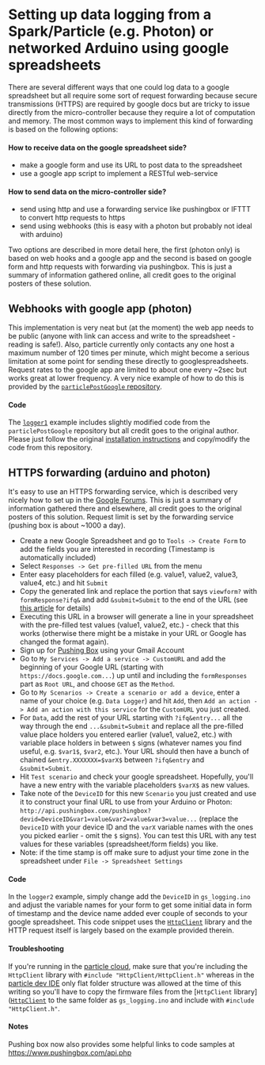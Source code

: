 # Setting up data logging from a Spark/Particle (e.g. Photon) or networked Arduino using google spreadsheets

There are several different ways that one could log data to a google spreadsheet but all require some sort of request forwarding because secure transmissions (HTTPS) are required by google docs but are tricky to issue directly from the micro-controller because they require a lot of computation and memory. The most common ways to implement this kind of forwarding is based on the following options:

#### How to receive data on the google spreadsheet side?
 - make a google form and use its URL to post data to the spreadsheet
 - use a google app script to implement a RESTful web-service

#### How to send data on the micro-controller side?
 - send using http and use a forwarding service like pushingbox or IFTTT to convert http requests to https
 - send using webhooks (this is easy with a photon but probably not ideal with arduino)

Two options are described in more detail here, the first (photon only) is based on web hooks and a google app and the second is based on google form and http requests with forwarding via pushingbox. This is just a summary of information gathered online, all credit goes to the original posters of these solution.

## Webhooks with google app (photon)

This implementation is very neat but (at the moment) the web app needs to be public (anyone with link can access and write to the spreadsheet - reading is safe!). Also, particle currently only contacts any one host a maximum number of 120 times per minute, which might become a serious limitation at some point for sending these directly to googlespreadsheets. Request rates to the google app are limited to about one every ~2sec but works great at lower frequency. A very nice example of how to do this is provided by the [`particlePostGoogle` repository](https://github.com/deancs/particlePostGoogle).

#### Code

The [`logger1`](/example_gs_logging/logger1/) example includes slightly modified code from the `particlePostGoogle` repository but all credit goes to the original author. Please just follow the original [installation instructions](https://github.com/deancs/particlePostGoogle) and copy/modify the code from this repository.

## HTTPS forwarding (arduino and photon)

It's easy to use an HTTPS forwarding service, which is described very nicely how to set up in the [Google Forums](https://productforums.google.com/forum/#!topic/docs/f4hJKF1OQOw). This is just a summary of information gathered there and elsewhere, all credit goes to the original posters of this solution. Request limit is set by the forwarding service (pushing box is about ~1000 a day).

 - Create a new Google Spreadsheet and go to `Tools -> Create Form` to add the fields you are interested in recording (Timestamp is automatically included)
 - Select `Responses -> Get pre-filled URL` from the menu
 - Enter easy placeholders for each filled (e.g. value1, value2, value3, value4, etc.) and hit `Submit`
 - Copy the generated link and replace the portion that says `viewform?` with `formResponse?ifq&` and add `&submit=Submit` to the end of the URL (see [this article](http://justingale.com/2013/09/url-tricks-for-google-forms-pre-populate-and-automatically-submitting-responses/) for details)
 - Executing this URL in a browser will generate a line in your spreadsheet with the pre-filled test values (value1, value2, etc.) - check that this works (otherwise there might be a mistake in your URL or Google has changed the format again).
 - Sign up for [Pushing Box](https://www.pushingbox.com) using your Gmail Account
 - Go to `My Services -> Add a service -> CustomURL` and add the beginning of your Google URL (starting with `https://docs.google.com...`) up until and including the `formResponses` part as `Root URL`, and choose `GET` as the `Method`.
 - Go to `My Scenarios -> Create a scenario or add a device`, enter a name of your choice (e.g. `Data Logger`) and hit `Add`, then `Add an action -> Add an action with this service` for the `CustomURL` you just created.
 - For `Data`, add the rest of your URL starting with `?ifq&entry...` all the way through the end `...&submit=Submit` and replace all the pre-filled value place holders you entered earlier (value1, value2, etc.) with variable place holders in between `$` signs (whatever names you find useful, e.g. `$var1$`, `$var2`, etc.). Your URL should then have a bunch of chained `&entry.XXXXXXX=$varX$` between `?ifq&entry` and `&submit=Submit`.
 - Hit `Test scenario` and check your google spreadsheet. Hopefully, you'll have a new entry with the variable placeholders `$varX$` as new values.
 - Take note of the `DeviceID` for this new `Scenario` you just created and use it to construct your final URL to use from your Arduino or Photon: `http://api.pushingbox.com/pushingbox?devid=DeviceID&var1=value&var2=value&var3=value...` (replace the `DeviceID` with your device ID and the `varX` variable names with the ones you picked earlier - omit the `$` signs). You can test this URL with any test values for these variables (spreadsheet/form fields) you like.
  - Note: if the time stamp is off make sure to adjust your time zone in the spreadsheet under `File -> Spreadsheet Settings`

#### Code

In the `logger2` example, simply change add the `DeviceID` in `gs_logging.ino` and adjust the variable names for your form to get some initial data in form of timestamp and the device name added ever couple of seconds to your google spreadsheet. This code snippet uses the [`HttpClient`](https://github.com/nmattisson/HttpClient) library and the HTTP request itself is largely based on the example provided therein.

#### Troubleshooting

If you're running in the [particle cloud](https://build.particle.io), make sure that you're including the `HttpClient` library with `#include "HttpClient/HttpClient.h"` whereas in the [particle dev IDE](https://www.particle.io/dev) only flat folder structure was allowed at the time of this writing so you'll have to copy the firmware files from the [`HttpClient` library]([`HttpClient`](https://github.com/nmattisson/HttpClient) to the same folder as `gs_logging.ino` and include with `#include "HttpClient.h"`.

#### Notes

Pushing box now also provides some helpful links to code samples at https://www.pushingbox.com/api.php
